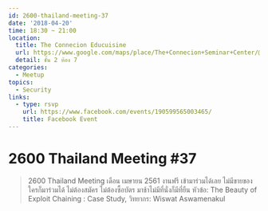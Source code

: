 ```yaml
---
id: 2600-thailand-meeting-37
date: '2018-04-20'
time: 18:30 ~ 21:00
location:
  title: The Connecion Educuisine
  url: https://www.google.com/maps/place/The+Connecion+Seminar+Center/@13.8062023,100.5724259,17z/data=!3m1!4b1!4m5!3m4!1s0x30e29c32d68dfa1f:0x1e69df9800bf05fa!8m2!3d13.8061971!4d100.5746146
  detail: ชั้น 2 ห้อง 7
categories:
  - Meetup
topics:
  - Security
links:
  - type: rsvp
    url: https://www.facebook.com/events/190599565003465/
    title: Facebook Event
---
```


# 2600 Thailand Meeting #37

> 2600 Thailand Meeting เดือน เมษายน 2561 งานฟรี เข้ามาร่วมได้เลย ไม่มีขายของ ใครก็มาร่วมได้ ไม่ต้องสมัคร ไม่ต้องซื้อบัตร มาช้าไม่มีที่นั่งก็มีที่ยืน หัวข้อ: The Beauty of Exploit Chaining : Case Study, วิทยากร: Wiswat Aswamenakul
